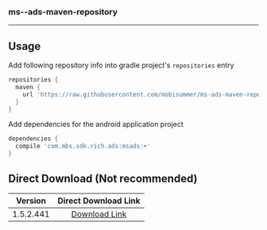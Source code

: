 ### ms--ads-maven-repository

***

## Usage

Add following repository info into gradle project's `repositories` entry

```gradle
repositories {
  maven {
    url 'https://raw.githubusercontent.com/mobisummer/ms-ads-maven-repository/master'
  }
}
```

Add dependencies for the android application project

```gradle
dependencies {
  compile 'com.mbs.sdk.rich.ads:msads:+'
}
```

## Direct Download (Not recommended)

|Version|Direct Download Link|
|:---:|:---:|
|1.5.2.441|[Download Link][msads-1-5]|


[msads-1-5]: https://github.com/mobisummer/ms-ads-maven-repository/raw/master/com/mbs/rich/sdk/ads/msads/1.5.2.441/msads-1.5.2.441.jar
